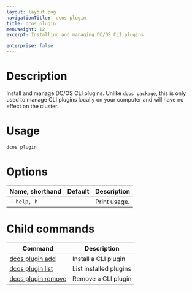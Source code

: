 ```yaml
---
layout: layout.pug
navigationTitle:  dcos plugin
title: dcos plugin
menuWeight: 12
excerpt: Installing and managing DC/OS CLI plugins

enterprise: false
---
```


# Description
Install and manage DC/OS CLI plugins. Unlike `dcos package`, this is only used to manage CLI plugins locally on your computer and will have no effect on the cluster.

# Usage
```bash
dcos plugin
```

# Options

| Name, shorthand | Default | Description |
|-----------------|---------|-------------|
| `--help, h`     |         |  Print usage. |


# Child commands

| Command | Description |
|---------|-------------|
| [dcos plugin add](/1.12/cli/command-reference/dcos-plugin/dcos-plugin-add) | Install a CLI plugin |
| [dcos plugin list](/1.12/cli/command-reference/dcos-plugin/dcos-plugin-list) | List installed plugins |
| [dcos plugin remove](/1.12/cli/command-reference/dcos-plugin/dcos-plugin-remove) | Remove a CLI plugin |
